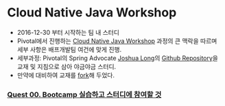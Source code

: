 # Cloud Native Java Workshop
* 2016-12-30 부터 시작하는 팀 내 스터디
* Pivotal에서 진행하는 [Cloud Native Java Workshop](https://pivotal.io/cloud-native-workshop) 과정의 큰 맥락을 따르며 세부 사항은 배프개발팀 여건에 맞게 진행.
* 세부과정: Pivotal의 Spring Advocate [Joshua Long](https://spring.io/team/jlong)의 [Github Repository](https://github.com/joshlong/cloud-native-workshop)을 교재 및 지침으로 삼아 야금야금 스터디.
* 만약에 대비하여 교재를 [fork](https://github.com/johngrib/cloud-native-workshop)해 두었다.

### [Quest 00. Bootcamp 실습하고 스터디에 참여할 것](quest00.md)
